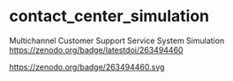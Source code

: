 # contact_center_simulation
Multichannel Customer Support Service System Simulation
https://zenodo.org/badge/latestdoi/263494460

https://zenodo.org/badge/263494460.svg
